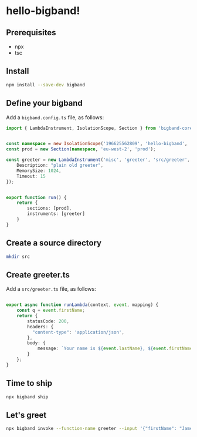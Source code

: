 # hello-bigband!



## Prerequisites

- npx
- tsc


## Install

```bash
npm install --save-dev bigband
```

## Define your bigband
Add a `bigband.config.ts` file, as follows:

```typescript
import { LambdaInstrument, IsolationScope, Section } from 'bigband-core/lib/index';


const namespace = new IsolationScope('196625562809', 'hello-bigband', 'bigband-example', 'hello-bigband-root', 'imaman');
const prod = new Section(namespace, 'eu-west-2', 'prod');

const greeter = new LambdaInstrument('misc', 'greeter', 'src/greeter', {
    Description: "plain old greeter",
    MemorySize: 1024,
    Timeout: 15   
});


export function run() {
    return {
        sections: [prod],
        instruments: [greeter]
    }
}
```


## Create a source directory
```bash
mkdir src
```

## Create greeter.ts
Add a `src/greeter.ts` file, as follows:

```typescript

export async function runLambda(context, event, mapping) {
    const q = event.firstName;
    return {
        statusCode: 200,
        headers: { 
          "content-type": 'application/json', 
        },
        body: {
            message: `Your name is ${event.lastName}, ${event.firstName} ${event.lastName}`
        }
    };
}
```


## Time to ship
```bash
npx bigband ship
```


## Let's greet
```bash
npx bigband invoke --function-name greeter --input '{"firstName": "James", "lastName": "Bond"}'
```

